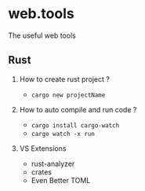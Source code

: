 # web.tools

The useful web tools

## Rust

1. How to create rust project ?

   - `cargo new projectName`

2. How to auto compile and run code ?

   - `cargo install cargo-watch`
   - `cargo watch -x run`

3. VS Extensions

   - rust-analyzer
   - crates
   - Even Better TOML
